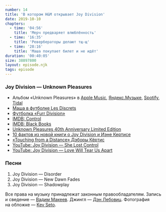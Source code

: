 ```yaml
---
number: 14
title: 'В котором H&M открывает Joy Division'
date: 2019-10-10
chapters:
  - time: '04:56'
    title: 'Мерч предваряет влюблённость'
  - time: '16:35'
    title: 'Ревербераторы делают тщ-щ'
  - time: '28:16'
    title: 'Маша покупает билет и не идёт'
duration: '00:40:05'
size: 38897800
layout: episode.njk
tags: episode
---
```


### Joy Division — Unknown Pleasures

- Альбом «Unknown Pleasures» в
  [Apple Music](https://music.apple.com/album/1476702180),
  [Яндекс.Музыке](https://music.yandex.ru/album/8517718),
  [Spotify](https://open.spotify.com/album/5Dgqy4bBg09Rdw7CQM545s),
  [Tidal](https://tidal.com/browse/album/16586849)
- [Маша в футболке Les Discrets](https://www.facebook.com/thatsnotplasticine/posts/10212088962604414)
- [Футболка «Furr Division»](https://www.threadless.com/product/5040/furr_division)
- [IMDB: Control](https://www.imdb.com/title/tt0421082/)
- [IMDB: Black Books](https://www.imdb.com/title/tt0262150/)
- [Unknown Pleasures 40th Anniversary Limited Edition](https://store.neworder.com/uk/unknown-pleasures-40th-anniversary-limited-edition-red-vinyl-t-shirt-bundle.html)
- [10 фактов из новой книги о Joy Division и Иэне Кертисе](https://knife.media/stiff-kittens/)
- [«Touching from a Distance» Дэборы Кёртис](https://ru.wikipedia.org/wiki/Touching_from_a_Distance)
- [YouTube: Joy Division — She Lost Control](https://youtu.be/FD2SfQJOK08)
- [YouTube: Joy Division — Love Will Tear Us Apart](https://youtu.be/zuuObGsB0No)

### Песни

1. Joy Division — Disorder
2. Joy Division — New Dawn Fades
3. Joy Division — Shadowplay

Все права на музыку принадлежат законным правообладателям. Запись и сведение — [Вадим Макеев](https://twitter.com/pepelsbey). Джингл — [Дэн Лебовиц](https://www.youtube.com/channel/UC38A5qHrlc_Zgua7vL4b96w). Фотография на обложке — [Kev Seto](https://unsplash.com/photos/Jv0TBnjzYNM).

